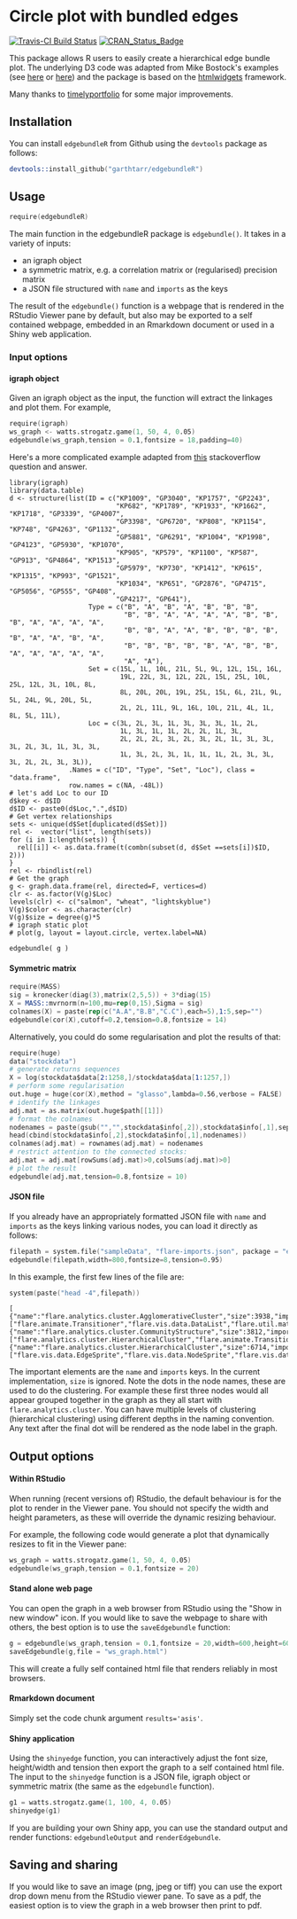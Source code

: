 # Circle plot with bundled edges

[![Travis-CI Build Status](https://travis-ci.org/garthtarr/edgebundleR.svg?branch=master)](https://travis-ci.org/garthtarr/edgebundleR) [![CRAN\_Status\_Badge](http://www.r-pkg.org/badges/version/googleVis)](http://cran.r-project.org/package=googleVis/)

This package allows R users to easily create a hierarchical edge bundle plot.  The underlying D3 code was adapted from  Mike Bostock's examples (see [here](http://bl.ocks.org/mbostock/7607999) or [here](https://mbostock.github.io/d3/talk/20111116/bundle.html)) and the package is based on the [htmlwidgets](https://github.com/ramnathv/htmlwidgets) framework.

Many thanks to [timelyportfolio](https://github.com/timelyportfolio) for some major improvements.

## Installation

You can install `edgebundleR` from Github using the `devtools` package as follows:

```s
devtools::install_github("garthtarr/edgebundleR")
```


## Usage

```s
require(edgebundleR)
```

The main function in the edgebundleR package is `edgebundle()`.  It takes in a variety of inputs:
 - an igraph object
 - a symmetric matrix, e.g. a correlation matrix or (regularised) precision matrix
 - a JSON file structured with `name` and `imports` as the keys


The result of the `edgebundle()` function is a webpage that is rendered in the RStudio Viewer pane by default, but also may be exported to a self contained webpage, embedded in an Rmarkdown document or used in a Shiny web application.

### Input options

#### igraph object

Given an igraph object as the input, the function will extract the linkages and plot them.  For example,

```s
require(igraph)
ws_graph <- watts.strogatz.game(1, 50, 4, 0.05)
edgebundle(ws_graph,tension = 0.1,fontsize = 18,padding=40)
```

Here's a more complicated example adapted from [this](http://stackoverflow.com/questions/30708674/network-chord-diagram-woes-in-r/32260962#32260962) stackoverflow question and answer.
```
library(igraph)
library(data.table)
d <- structure(list(ID = c("KP1009", "GP3040", "KP1757", "GP2243",
                           "KP682", "KP1789", "KP1933", "KP1662", "KP1718", "GP3339", "GP4007",
                           "GP3398", "GP6720", "KP808", "KP1154", "KP748", "GP4263", "GP1132",
                           "GP5881", "GP6291", "KP1004", "KP1998", "GP4123", "GP5930", "KP1070",
                           "KP905", "KP579", "KP1100", "KP587", "GP913", "GP4864", "KP1513",
                           "GP5979", "KP730", "KP1412", "KP615", "KP1315", "KP993", "GP1521",
                           "KP1034", "KP651", "GP2876", "GP4715", "GP5056", "GP555", "GP408",
                           "GP4217", "GP641"),
                    Type = c("B", "A", "B", "A", "B", "B", "B",
                             "B", "B", "A", "A", "A", "A", "B", "B", "B", "A", "A", "A", "A",
                             "B", "B", "A", "A", "B", "B", "B", "B", "B", "A", "A", "B", "A",
                             "B", "B", "B", "B", "B", "A", "B", "B", "A", "A", "A", "A", "A",
                             "A", "A"),
                    Set = c(15L, 1L, 10L, 21L, 5L, 9L, 12L, 15L, 16L,
                            19L, 22L, 3L, 12L, 22L, 15L, 25L, 10L, 25L, 12L, 3L, 10L, 8L,
                            8L, 20L, 20L, 19L, 25L, 15L, 6L, 21L, 9L, 5L, 24L, 9L, 20L, 5L,
                            2L, 2L, 11L, 9L, 16L, 10L, 21L, 4L, 1L, 8L, 5L, 11L),
                    Loc = c(3L, 2L, 3L, 1L, 3L, 3L, 3L, 1L, 2L,
                            1L, 3L, 1L, 1L, 2L, 2L, 1L, 3L,
                            2L, 2L, 2L, 3L, 2L, 3L, 2L, 1L, 3L, 3L, 3L, 2L, 3L, 1L, 3L, 3L,
                            1L, 3L, 2L, 3L, 1L, 1L, 1L, 2L, 3L, 3L, 3L, 2L, 2L, 3L, 3L)),
               .Names = c("ID", "Type", "Set", "Loc"), class = "data.frame",
               row.names = c(NA, -48L))
# let's add Loc to our ID
d$key <- d$ID
d$ID <- paste0(d$Loc,".",d$ID)
# Get vertex relationships
sets <- unique(d$Set[duplicated(d$Set)])
rel <-  vector("list", length(sets))
for (i in 1:length(sets)) {
  rel[[i]] <- as.data.frame(t(combn(subset(d, d$Set ==sets[i])$ID, 2)))
}
rel <- rbindlist(rel)
# Get the graph
g <- graph.data.frame(rel, directed=F, vertices=d)
clr <- as.factor(V(g)$Loc)
levels(clr) <- c("salmon", "wheat", "lightskyblue")
V(g)$color <- as.character(clr)
V(g)$size = degree(g)*5
# igraph static plot
# plot(g, layout = layout.circle, vertex.label=NA)

edgebundle( g )
```

#### Symmetric matrix

```s
require(MASS)
sig = kronecker(diag(3),matrix(2,5,5)) + 3*diag(15)
X = MASS::mvrnorm(n=100,mu=rep(0,15),Sigma = sig)
colnames(X) = paste(rep(c("A.A","B.B","C.C"),each=5),1:5,sep="")
edgebundle(cor(X),cutoff=0.2,tension=0.8,fontsize = 14)
```

Alternatively, you could do some regularisation and plot the results of that:
```s
require(huge)
data("stockdata")
# generate returns sequences
X = log(stockdata$data[2:1258,]/stockdata$data[1:1257,])
# perform some regularisation
out.huge = huge(cor(X),method = "glasso",lambda=0.56,verbose = FALSE)
# identify the linkages
adj.mat = as.matrix(out.huge$path[[1]])
# format the colnames
nodenames = paste(gsub("","",stockdata$info[,2]),stockdata$info[,1],sep=".")
head(cbind(stockdata$info[,2],stockdata$info[,1],nodenames))
colnames(adj.mat) = rownames(adj.mat) = nodenames
# restrict attention to the connected stocks:
adj.mat = adj.mat[rowSums(adj.mat)>0,colSums(adj.mat)>0]
# plot the result
edgebundle(adj.mat,tension=0.8,fontsize = 10)
```


#### JSON file

If you already have an appropriately formatted JSON file with `name` and `imports` as the keys linking various nodes, you can load it directly as follows:

```s
filepath = system.file("sampleData", "flare-imports.json", package = "edgebundleR")
edgebundle(filepath,width=800,fontsize=8,tension=0.95)
```

In this example, the first few lines of the file are:

```s
system(paste("head -4",filepath))
```
```
[
{"name":"flare.analytics.cluster.AgglomerativeCluster","size":3938,"imports":["flare.animate.Transitioner","flare.vis.data.DataList","flare.util.math.IMatrix","flare.analytics.cluster.MergeEdge","flare.analytics.cluster.HierarchicalCluster","flare.vis.data.Data"]},
{"name":"flare.analytics.cluster.CommunityStructure","size":3812,"imports":["flare.analytics.cluster.HierarchicalCluster","flare.animate.Transitioner","flare.vis.data.DataList","flare.analytics.cluster.MergeEdge","flare.util.math.IMatrix"]},
{"name":"flare.analytics.cluster.HierarchicalCluster","size":6714,"imports":["flare.vis.data.EdgeSprite","flare.vis.data.NodeSprite","flare.vis.data.DataList","flare.vis.data.Tree","flare.util.Arrays","flare.analytics.cluster.MergeEdge","flare.util.Sort","flare.vis.operator.Operator","flare.util.Property","flare.vis.data.Data"]},
```

The important elements are the `name` and `imports` keys.  In the current implementation, `size` is ignored.  Note the dots in the node names, these are used to do the clustering.  For example these first three nodes would all appear grouped together in the graph as they all start with `flare.analytics.cluster`. You can have multiple levels of clustering (hierarchical clustering) using different depths in the naming convention.  Any text after the final dot will be rendered as the node label in the graph.

## Output options

#### Within RStudio

When running (recent versions of) RStudio, the default behaviour is for the plot to render in the Viewer pane.  You should not specify the width and height parameters, as these will override the dynamic resizing behaviour.

For example, the following code would generate a plot that dynamically resizes to fit in the Viewer pane:

```s
ws_graph = watts.strogatz.game(1, 50, 4, 0.05)
edgebundle(ws_graph,tension = 0.1,fontsize = 20)
```

#### Stand alone web page

You can open the graph in a web browser from RStudio using the "Show in new window" icon.  If you would like to save the webpage to share with others, the best option is to use the `saveEdgebundle` function:

```s
g = edgebundle(ws_graph,tension = 0.1,fontsize = 20,width=600,height=600)
saveEdgebundle(g,file = "ws_graph.html")
```

This will create a fully self contained html file that renders reliably in most browsers.

#### Rmarkdown document

Simply set the code chunk argument `results='asis'`.

#### Shiny application

Using the `shinyedge` function, you can interactively adjust the font size, height/width and tension then export the graph to a self contained html file.  The input to the `shinyedge` function is a JSON file, igraph object or symmetric matrix (the same as the `edgebundle` function).

```s
g1 = watts.strogatz.game(1, 100, 4, 0.05)
shinyedge(g1)
```

If you are building your own Shiny app, you can use the standard output and render functions: `edgebundleOutput` and `renderEdgebundle`.

## Saving and sharing

If you would like to save an image (png, jpeg or tiff) you can use the export drop down menu from the RStudio viewer pane.  To save as a pdf, the easiest option is to view the graph in a web browser then print to pdf.
